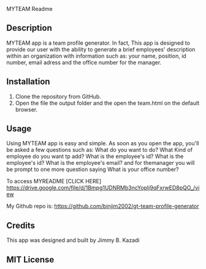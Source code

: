 MYTEAM Readme

## Description 
MYTEAM app is a team profile generator. In fact, This app is designed to provide our user with the ability to generate a brief employees' description within an organization with information such as:
your name, position, id number, email adress and the office number for the manager.

## Installation

1. Clone the repository from GitHub.
2. Open the file the output folder and the open the team.html on the default browser.

## Usage 

Using MYTEAM app is easy and simple. As soon as you open the app, you'll be asked a few questions such as:
What do you want to do?
What Kind of employee do you want tp add?
What is the employee's id?
What is the employee's id?
What is the employee's email?
and for themanager you will be prompt to one more question saying
What is your office number?



To access MYREADME 
[CLICK HERE] https://drive.google.com/file/d/1Bmpg1UDNRMb3ncYopIj9qFxrwED8pQO_/view
 
 My Github repo is: https://github.com/binjim2002/gt-team-profile-generator
 

## Credits

This app was designed and built by Jimmy B. Kazadi 

## MIT License


